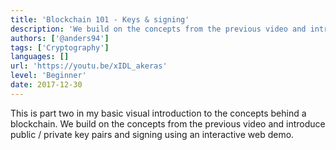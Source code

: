 ```yaml
---
title: 'Blockchain 101 - Keys & signing'
description: 'We build on the concepts from the previous video and introduce public / private key pairs and signing using an interactive web demo.'
authors: ['@anders94']
tags: ['Cryptography']
languages: []
url: 'https://youtu.be/xIDL_akeras'
level: 'Beginner'
date: 2017-12-30
---
```


This is part two in my basic visual introduction to the concepts behind a blockchain. We build on the concepts from the previous video and introduce public / private key pairs and signing using an interactive web demo.